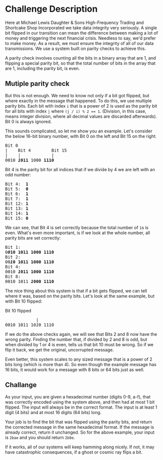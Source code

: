# Challenge Description

Here at Michael Lewis Daughter & Sons High-Frequency Trading and Shortcake Shop Incorporated we take data integrity very seriously. A single bit flipped in our transition can mean the difference between making a lot of money and triggering the next financial crisis. Needless to say, we'd prefer to make money. As a result, we must ensure the integrity of all of our data transmissions. We use a system built on parity checks to achieve this.

A parity check involves counting all the bits in a binary array that are 1, and flipping a special parity bit, so that the total number of bits in the array that are 1, including the parity bit, is even.

## Mutiple parity check
But this is not enough. We need to know not only if a bit got flipped, but where exactly in the message that happened. To do this, we use multiple parity bits. Each bit with index `i` that is a power of 2 is used as the parity bit for all bits with index `j`  where `(j / i) % 2 == 1`. (Division, in this case, means integer division, where all decimal values are discarded afterwards). Bit 0 is always ignored.

This sounds complicated, so let me show you an example. Let's consider the below 16-bit binary number, with Bit 0 on the left and Bit 15 on the right.
<pre>
Bit 0
|    Bit 4        Bit 15
|    |            |
0010 <b><i>1</i>011</b> 1000 <b>1110</b>
</pre>
Bit 4 is the parity bit for all indices that if we divide by 4 we are left with an odd number:
<pre>
Bit 4:  <b>1</b>
Bit 5:  <b>0</b>
Bit 6:  <b>1</b>
Bit 7:  <b>1</b>
Bit 12: <b>1</b>
Bit 13: <b>1</b>
Bit 14: <b>1</b>
Bit 15: <b>0</b>
</pre>
We can see, that Bit 4 is set correctly because the total number of `1`s is even. What's even more important, is if we look at the whole number, all parity bits are set correctly:

<pre>
Bit 1:
0<b><i>0</i>10 1011 1000 1110</b>
Bit 2:
00<b><i>1</i>0 1011 1000 1110</b>
Bit 4:
0010 <b><i>1</i>011 1000 1110</b>
Bit 8:
0010 1011 <b><i>1</i>000 1110</b>
</pre>
The nice thing about this system is that if a bit gets flipped, we can tell where it was, based on the parity bits. Let's look at the same example, but with Bit 10 flipped:

Bit 10 flipped
<pre>            |
0010 1011 10<i>1</i>0 1110
</pre>  
If we do the above checks again, we will see that Bits 2 and 8 now have the wrong parity. Finding the number that, if divided by 2 and 8 is odd, but when divided by 1 or 4 is even, tells us that bit 10 must be wrong. So if we flip it back, we get the original, uncorrupted message.

Even better, this system scales to any sized message that is a power of 2 bits long (which is more than 4). So even though the example message has 16 bits, it would work for a message with 8 bits or 64 bits just as well.

## Challange

As your input, you are given a hexadecimal number (digits 0-9, a-f), that was correctly encoded using the system above, and then had at most 1 bit flipped. The input will always be in the correct format. The input is at least 1 digit (4 bits) and at most 16 digits (64 bits) long.

Your job is to find the bit that was flipped using the parity bits, and return the corrected message in the same hexadecimal format. If the message is already correct, return it unchanged. So for the above example, your input is `2bae` and you should return `2b8e`.

If it works, all of our systems will keep hamming along nicely. If not, it may have catastrophic consequences, if a ghost or cosmic ray flips a bit.